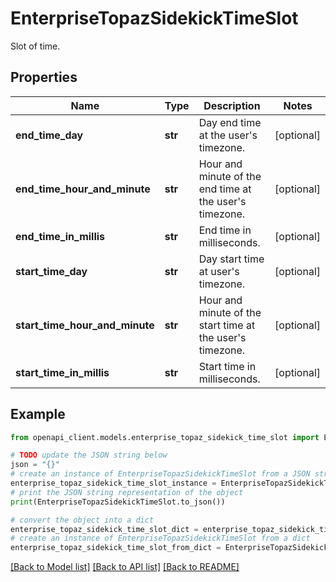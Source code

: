 # EnterpriseTopazSidekickTimeSlot

Slot of time.

## Properties

Name | Type | Description | Notes
------------ | ------------- | ------------- | -------------
**end_time_day** | **str** | Day end time at the user&#39;s timezone. | [optional] 
**end_time_hour_and_minute** | **str** | Hour and minute of the end time at the user&#39;s timezone. | [optional] 
**end_time_in_millis** | **str** | End time in milliseconds. | [optional] 
**start_time_day** | **str** | Day start time at user&#39;s timezone. | [optional] 
**start_time_hour_and_minute** | **str** | Hour and minute of the start time at the user&#39;s timezone. | [optional] 
**start_time_in_millis** | **str** | Start time in milliseconds. | [optional] 

## Example

```python
from openapi_client.models.enterprise_topaz_sidekick_time_slot import EnterpriseTopazSidekickTimeSlot

# TODO update the JSON string below
json = "{}"
# create an instance of EnterpriseTopazSidekickTimeSlot from a JSON string
enterprise_topaz_sidekick_time_slot_instance = EnterpriseTopazSidekickTimeSlot.from_json(json)
# print the JSON string representation of the object
print(EnterpriseTopazSidekickTimeSlot.to_json())

# convert the object into a dict
enterprise_topaz_sidekick_time_slot_dict = enterprise_topaz_sidekick_time_slot_instance.to_dict()
# create an instance of EnterpriseTopazSidekickTimeSlot from a dict
enterprise_topaz_sidekick_time_slot_from_dict = EnterpriseTopazSidekickTimeSlot.from_dict(enterprise_topaz_sidekick_time_slot_dict)
```
[[Back to Model list]](../README.md#documentation-for-models) [[Back to API list]](../README.md#documentation-for-api-endpoints) [[Back to README]](../README.md)


